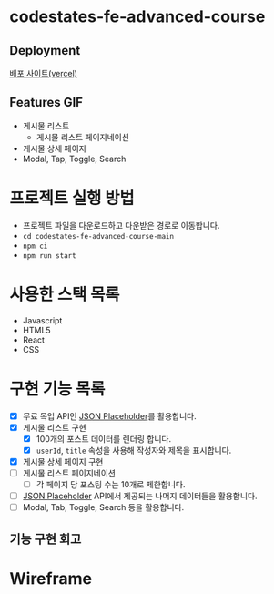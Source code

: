 # codestates-fe-advanced-course

## Deployment

[배포 사이트(vercel)](https://codestates-fe-advanced-course.vercel.app/)

## Features GIF

- 게시물 리스트
  - 게시물 리스트 페이지네이션
- 게시물 상세 페이지
- Modal, Tap, Toggle, Search

# 프로젝트 실행 방법

- 프로젝트 파일을 다운로드하고 다운받은 경로로 이동합니다.
- `cd codestates-fe-advanced-course-main`
- `npm ci`
- `npm run start`

# 사용한 스택 목록

- Javascript
- HTML5
- React
- CSS

# 구현 기능 목록

- [x] 무료 목업 API인 [JSON Placeholder](https://jsonplaceholder.typicode.com/)를 활용합니다.
- [x] 게시물 리스트 구현
  - [x] 100개의 포스트 데이터를 렌더링 합니다.
  - [x] `userId`, `title` 속성을 사용해 작성자와 제목을 표시합니다.
- [x] 게시물 상세 페이지 구현
- [ ] 게시물 리스트 페이지네이션
  - [ ] 각 페이지 당 포스팅 수는 10개로 제한합니다.
- [ ] [JSON Placeholder](https://jsonplaceholder.typicode.com/) API에서 제공되는 나머지 데이터들을 활용합니다.
- [ ] Modal, Tab, Toggle, Search 등을 활용합니다.

## 기능 구현 회고

# Wireframe
